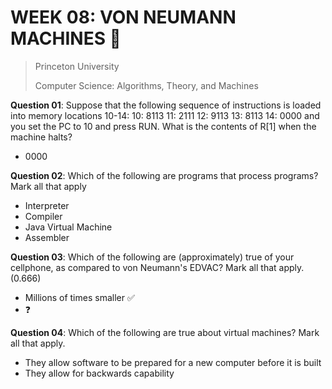 # WEEK 08: VON NEUMANN MACHINES 💯

> Princeton University
>
> Computer Science: Algorithms, Theory, and Machines

**Question 01**: Suppose that the following sequence of instructions is loaded into memory locations 10-14: 10: 8113 11: 2111 12: 9113 13: 8113 14: 0000 and you set the PC to 10 and press RUN. What is the contents of R[1] when the machine halts?

* 0000

**Question 02**: Which of the following are programs that process programs? Mark  all that apply

* Interpreter
* Compiler
* Java Virtual Machine
* Assembler

**Question 03**: Which of the following are (approximately) true of your cellphone, as compared to von Neumann's EDVAC? Mark all that apply. (0.666)

* Millions of times smaller ✅
* ❓

**Question 04**: Which of the following are true about virtual machines? Mark all that apply.

* They allow software to be prepared for a new computer before it is built
* They allow for backwards capability
